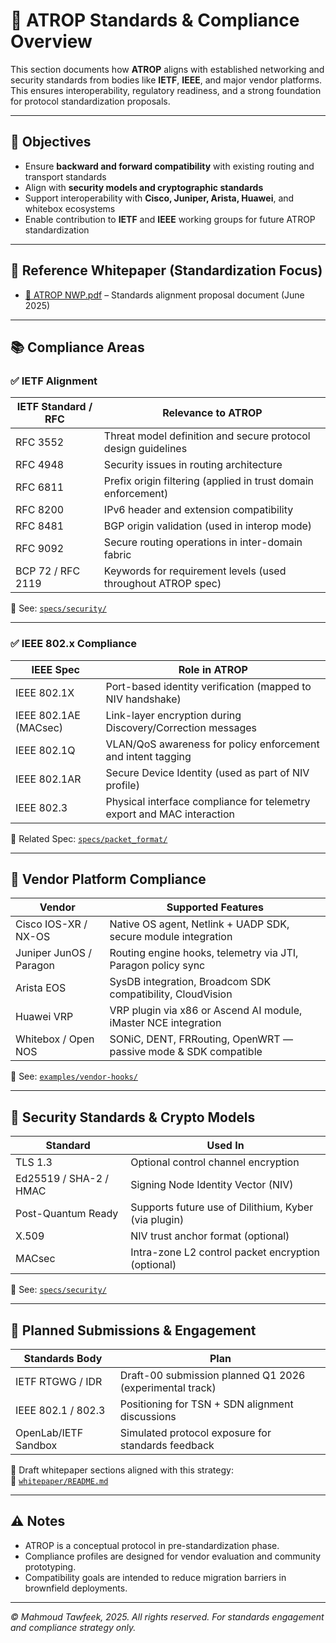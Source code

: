 # 📏 ATROP Standards & Compliance Overview

This section documents how **ATROP** aligns with established networking and security standards from bodies like **IETF**, **IEEE**, and major vendor platforms. This ensures interoperability, regulatory readiness, and a strong foundation for protocol standardization proposals.

---

## 🎯 Objectives

- Ensure **backward and forward compatibility** with existing routing and transport standards
- Align with **security models and cryptographic standards**
- Support interoperability with **Cisco, Juniper, Arista, Huawei**, and whitebox ecosystems
- Enable contribution to **IETF** and **IEEE** working groups for future ATROP standardization

---

## 📘 Reference Whitepaper (Standardization Focus)

- [📄 ATROP NWP.pdf](ATROP%20NWP.pdf) – Standards alignment proposal document (June 2025)

---

## 📚 Compliance Areas

### ✅ IETF Alignment

| IETF Standard / RFC | Relevance to ATROP |
|---------------------|--------------------|
| RFC 3552 | Threat model definition and secure protocol design guidelines |
| RFC 4948 | Security issues in routing architecture |
| RFC 6811 | Prefix origin filtering (applied in trust domain enforcement) |
| RFC 8200 | IPv6 header and extension compatibility |
| RFC 8481 | BGP origin validation (used in interop mode) |
| RFC 9092 | Secure routing operations in inter-domain fabric |
| BCP 72 / RFC 2119 | Keywords for requirement levels (used throughout ATROP spec) |

📁 See: [`specs/security/`](../../specs/security/)

---

### ✅ IEEE 802.x Compliance

| IEEE Spec | Role in ATROP |
|-----------|----------------|
| IEEE 802.1X | Port-based identity verification (mapped to NIV handshake) |
| IEEE 802.1AE (MACsec) | Link-layer encryption during Discovery/Correction messages |
| IEEE 802.1Q | VLAN/QoS awareness for policy enforcement and intent tagging |
| IEEE 802.1AR | Secure Device Identity (used as part of NIV profile) |
| IEEE 802.3 | Physical interface compliance for telemetry export and MAC interaction |

📁 Related Spec: [`specs/packet_format/`](../../specs/packet_format/)

---

## 🤝 Vendor Platform Compliance

| Vendor | Supported Features |
|--------|---------------------|
| Cisco IOS-XR / NX-OS | Native OS agent, Netlink + UADP SDK, secure module integration |
| Juniper JunOS / Paragon | Routing engine hooks, telemetry via JTI, Paragon policy sync |
| Arista EOS | SysDB integration, Broadcom SDK compatibility, CloudVision |
| Huawei VRP | VRP plugin via x86 or Ascend AI module, iMaster NCE integration |
| Whitebox / Open NOS | SONiC, DENT, FRRouting, OpenWRT — passive mode & SDK compatible |

📁 See: [`examples/vendor-hooks/`](../../examples/vendor-hooks/)

---

## 🔐 Security Standards & Crypto Models

| Standard | Used In |
|----------|----------|
| TLS 1.3 | Optional control channel encryption |
| Ed25519 / SHA-2 / HMAC | Signing Node Identity Vector (NIV) |
| Post-Quantum Ready | Supports future use of Dilithium, Kyber (via plugin) |
| X.509 | NIV trust anchor format (optional) |
| MACsec | Intra-zone L2 control packet encryption (optional) |

📁 See: [`specs/security/`](../../specs/security/)

---

## 📎 Planned Submissions & Engagement

| Standards Body | Plan |
|----------------|------|
| IETF RTGWG / IDR | Draft-00 submission planned Q1 2026 (experimental track) |
| IEEE 802.1 / 802.3 | Positioning for TSN + SDN alignment discussions |
| OpenLab/IETF Sandbox | Simulated protocol exposure for standards feedback |

📝 Draft whitepaper sections aligned with this strategy:  
📄 [`whitepaper/README.md`](../whitepaper/README.md)

---

## ⚠️ Notes

- ATROP is a conceptual protocol in pre-standardization phase.
- Compliance profiles are designed for vendor evaluation and community prototyping.
- Compatibility goals are intended to reduce migration barriers in brownfield deployments.

---

_© Mahmoud Tawfeek, 2025. All rights reserved. For standards engagement and compliance strategy only._
